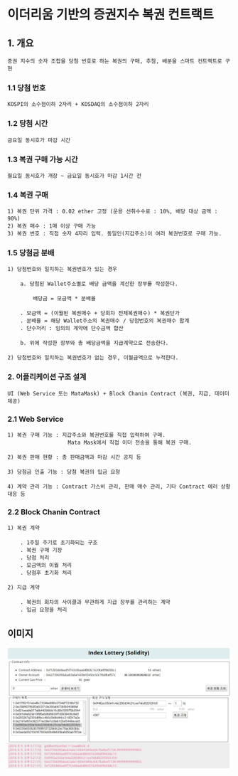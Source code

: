 # 이더리움 기반의 증권지수 복권 컨트랙트

## 1. 개요

    증권 지수의 숫자 조합을 당첨 번호로 하는 복권의 구매, 추첨, 배분을 스마트 컨트랙트로 구현

### 1.1 당첨 번호

    KOSPI의 소수점이하 2자리 + KOSDAQ의 소수점이하 2자리

### 1.2 당첨 시간

    금요일 동시호가 마감 시간

### 1.3 복권 구매 가능 시간

    월요일 동시호가 개장 ~ 금요일 동시호가 마감 1시간 전

### 1.4 복권 구매

    1) 복권 단위 가격 : 0.02 ether 고정 (운용 선취수수료 : 10%, 배당 대상 금액 : 90%)
    2) 복권 매수 : 1매 이상 구매 가능 
    3) 복권 번호 : 직접 숫자 4자리 입력. 동일인(지갑주소)이 여러 복권번호로 구매 가능.

### 1.5 당첨금 분배

    1) 당첨번호와 일치하는 복권번호가 있는 경우

        a. 당첨된 Wallet주소별로 배당 금액을 계산한 장부를 작성한다.

            배당금 = 모금액 * 분배율
        
        . 모금액 = (이월된 복권매수 + 당회차 전체복권매수) * 복권단가
        . 분배율 = 해당 Wallet주소의 복권매수 / 당첨번호의 복권매수 합계
        . 단수처리 : 임의의 계약에 단수금액 합산
        
        b. 위에 작성한 장부와 총 배당금액을 지급계약으로 전송한다.

    2) 당첨번호와 일치하는 복권번호가 없는 경우, 이월금액으로 누적한다.

### 2. 어플리케이션 구조 설계

    UI (Web Service 또는 MataMask) + Block Chanin Contract (복권, 지급, 데이터 제공)

### 2.1 Web Service

    1) 복권 구매 기능 : 지갑주소와 복권번호를 직접 입력하여 구매. 
                       Mata Mask에서 직접 이더 전송을 통해 복권 구매.
                       
    2) 복권 판매 현황 : 총 판매금액과 마감 시간 공지 등
    
    3) 당첨금 인출 기능 : 당첨 복권의 입금 요청
    
    4) 계약 관리 기능 : Contract 가스비 관리, 판매 매수 관리, 기타 Contract 에러 상황 대응 등

### 2.2 Block Chanin Contract

    1) 복권 계약
    
        . 1주일 주기로 초기화되는 구조 
        . 복권 구매 기장
        . 당첨 처리
        . 모금액의 이월 처리
        . 당첨후 초기화 처리
        
    2) 지급 계약
    
        . 복권의 회차의 사이클과 무관하게 지급 장부를 관리하는 계약
        . 입금 요청을 처리

## 이미지

![alt text](./1.JPG)
